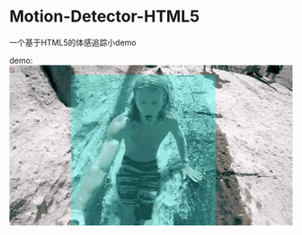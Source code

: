 # Motion-Detector-HTML5

一个基于HTML5的体感追踪小demo

demo:
   ![demo](https://github.com/KivyGogh/Motion-Detector-HTML5/blob/master/img/demo.gif)
